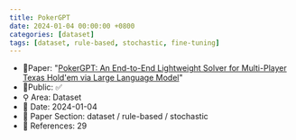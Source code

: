 ```yaml
---
title: PokerGPT
date: 2024-01-04 00:00:00 +0800
categories: [dataset]
tags: [dataset, rule-based, stochastic, fine-tuning]
---
```


- 📙Paper: "[PokerGPT: An End-to-End Lightweight Solver for Multi-Player Texas Hold'em via Large Language Model](https://www.semanticscholar.org/paper/PokerGPT%3A-An-End-to-End-Lightweight-Solver-for-via-Huang-Cao/deb7c1867cc5ec4ab51f67f84b7ffb8fc949ddf4)"
- 🔑Public: ✅
- ⚲ Area: Dataset
- 📅 Date: 2024-01-04
- 🔎 Paper Section: dataset / rule-based / stochastic
- 📝 References: 29
